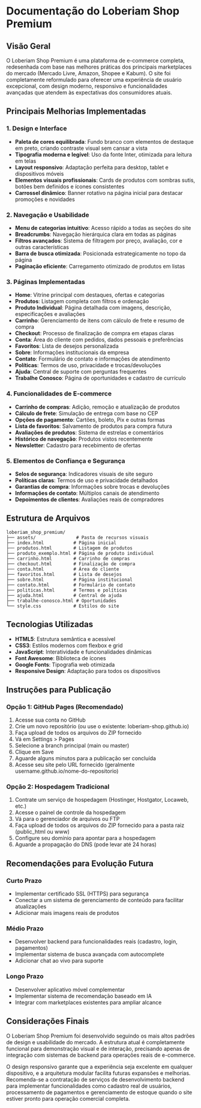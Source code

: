 # Documentação do Loberiam Shop Premium

## Visão Geral

O Loberiam Shop Premium é uma plataforma de e-commerce completa, redesenhada com base nas melhores práticas dos principais marketplaces do mercado (Mercado Livre, Amazon, Shopee e Kabum). O site foi completamente reformulado para oferecer uma experiência de usuário excepcional, com design moderno, responsivo e funcionalidades avançadas que atendem às expectativas dos consumidores atuais.

## Principais Melhorias Implementadas

### 1. Design e Interface
- **Paleta de cores equilibrada**: Fundo branco com elementos de destaque em preto, criando contraste visual sem cansar a vista
- **Tipografia moderna e legível**: Uso da fonte Inter, otimizada para leitura em telas
- **Layout responsivo**: Adaptação perfeita para desktop, tablet e dispositivos móveis
- **Elementos visuais profissionais**: Cards de produtos com sombras sutis, botões bem definidos e ícones consistentes
- **Carrossel dinâmico**: Banner rotativo na página inicial para destacar promoções e novidades

### 2. Navegação e Usabilidade
- **Menu de categorias intuitivo**: Acesso rápido a todas as seções do site
- **Breadcrumbs**: Navegação hierárquica clara em todas as páginas
- **Filtros avançados**: Sistema de filtragem por preço, avaliação, cor e outras características
- **Barra de busca otimizada**: Posicionada estrategicamente no topo da página
- **Paginação eficiente**: Carregamento otimizado de produtos em listas

### 3. Páginas Implementadas
- **Home**: Vitrine principal com destaques, ofertas e categorias
- **Produtos**: Listagem completa com filtros e ordenação
- **Produto Individual**: Página detalhada com imagens, descrição, especificações e avaliações
- **Carrinho**: Gerenciamento de itens com cálculo de frete e resumo de compra
- **Checkout**: Processo de finalização de compra em etapas claras
- **Conta**: Área do cliente com pedidos, dados pessoais e preferências
- **Favoritos**: Lista de desejos personalizada
- **Sobre**: Informações institucionais da empresa
- **Contato**: Formulário de contato e informações de atendimento
- **Políticas**: Termos de uso, privacidade e trocas/devoluções
- **Ajuda**: Central de suporte com perguntas frequentes
- **Trabalhe Conosco**: Página de oportunidades e cadastro de currículo

### 4. Funcionalidades de E-commerce
- **Carrinho de compras**: Adição, remoção e atualização de produtos
- **Cálculo de frete**: Simulação de entrega com base no CEP
- **Opções de pagamento**: Cartões, boleto, Pix e outras formas
- **Lista de favoritos**: Salvamento de produtos para compra futura
- **Avaliações de produtos**: Sistema de estrelas e comentários
- **Histórico de navegação**: Produtos vistos recentemente
- **Newsletter**: Cadastro para recebimento de ofertas

### 5. Elementos de Confiança e Segurança
- **Selos de segurança**: Indicadores visuais de site seguro
- **Políticas claras**: Termos de uso e privacidade detalhados
- **Garantias de compra**: Informações sobre trocas e devoluções
- **Informações de contato**: Múltiplos canais de atendimento
- **Depoimentos de clientes**: Avaliações reais de compradores

## Estrutura de Arquivos

```
loberiam_shop_premium/
├── assets/               # Pasta de recursos visuais
├── index.html           # Página inicial
├── produtos.html        # Listagem de produtos
├── produto_exemplo.html # Página de produto individual
├── carrinho.html        # Carrinho de compras
├── checkout.html        # Finalização de compra
├── conta.html           # Área do cliente
├── favoritos.html       # Lista de desejos
├── sobre.html           # Página institucional
├── contato.html         # Formulário de contato
├── politicas.html       # Termos e políticas
├── ajuda.html           # Central de ajuda
├── trabalhe-conosco.html # Oportunidades
└── style.css            # Estilos do site
```

## Tecnologias Utilizadas

- **HTML5**: Estrutura semântica e acessível
- **CSS3**: Estilos modernos com flexbox e grid
- **JavaScript**: Interatividade e funcionalidades dinâmicas
- **Font Awesome**: Biblioteca de ícones
- **Google Fonts**: Tipografia web otimizada
- **Responsive Design**: Adaptação para todos os dispositivos

## Instruções para Publicação

### Opção 1: GitHub Pages (Recomendado)

1. Acesse sua conta no GitHub
2. Crie um novo repositório (ou use o existente: loberiam-shop.github.io)
3. Faça upload de todos os arquivos do ZIP fornecido
4. Vá em Settings > Pages
5. Selecione a branch principal (main ou master)
6. Clique em Save
7. Aguarde alguns minutos para a publicação ser concluída
8. Acesse seu site pelo URL fornecido (geralmente username.github.io/nome-do-repositorio)

### Opção 2: Hospedagem Tradicional

1. Contrate um serviço de hospedagem (Hostinger, Hostgator, Locaweb, etc.)
2. Acesse o painel de controle da hospedagem
3. Vá para o gerenciador de arquivos ou FTP
4. Faça upload de todos os arquivos do ZIP fornecido para a pasta raiz (public_html ou www)
5. Configure seu domínio para apontar para a hospedagem
6. Aguarde a propagação do DNS (pode levar até 24 horas)

## Recomendações para Evolução Futura

### Curto Prazo
- Implementar certificado SSL (HTTPS) para segurança
- Conectar a um sistema de gerenciamento de conteúdo para facilitar atualizações
- Adicionar mais imagens reais de produtos

### Médio Prazo
- Desenvolver backend para funcionalidades reais (cadastro, login, pagamentos)
- Implementar sistema de busca avançada com autocomplete
- Adicionar chat ao vivo para suporte

### Longo Prazo
- Desenvolver aplicativo móvel complementar
- Implementar sistema de recomendação baseado em IA
- Integrar com marketplaces existentes para ampliar alcance

## Considerações Finais

O Loberiam Shop Premium foi desenvolvido seguindo os mais altos padrões de design e usabilidade do mercado. A estrutura atual é completamente funcional para demonstração visual e de interação, precisando apenas de integração com sistemas de backend para operações reais de e-commerce.

O design responsivo garante que a experiência seja excelente em qualquer dispositivo, e a arquitetura modular facilita futuras expansões e melhorias. Recomenda-se a contratação de serviços de desenvolvimento backend para implementar funcionalidades como cadastro real de usuários, processamento de pagamentos e gerenciamento de estoque quando o site estiver pronto para operação comercial completa.

